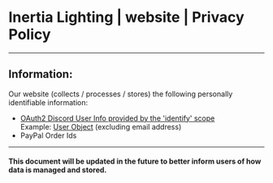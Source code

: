 # Inertia Lighting | website | Privacy Policy

---

## Information:
Our website (collects / processes / stores) the following personally identifiable information:
- [OAuth2 Discord User Info provided by the 'identify' scope](https://discord.com/developers/docs/topics/oauth2)  
  Example: [User Object](https://discord.com/developers/docs/resources/user#user-object-user-structure) (excluding email address)
- PayPal Order Ids

---

#### This document will be updated in the future to better inform users of how data is managed and stored.
